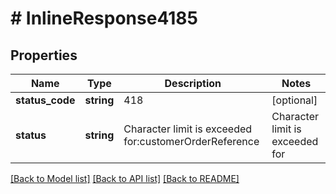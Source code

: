 # # InlineResponse4185

## Properties

Name | Type | Description | Notes
------------ | ------------- | ------------- | -------------
**status_code** | **string** | 418 | [optional]
**status** | **string** | Character limit is exceeded for:customerOrderReference | Character limit is exceeded for | [optional]

[[Back to Model list]](../../README.md#models) [[Back to API list]](../../README.md#endpoints) [[Back to README]](../../README.md)
